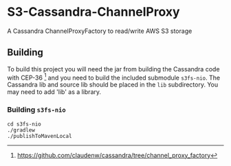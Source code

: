 # S3-Cassandra-ChannelProxy
A Cassandra ChannelProxyFactory to read/write AWS S3 storage

## Building 
To build this project you will need the jar from building the Cassandra code with CEP-36 [^1]  and you need to build the included submodule `s3fs-nio`.  The Cassandra lib and source lib should be placed in the `lib` subdirectory.  You may need to add 'lib' as a library.

### Building `s3fs-nio`

```
cd s3fs-nio
./gradlew
./publishToMavenLocal
```


[^1]: https://github.com/claudenw/cassandra/tree/channel_proxy_factory

